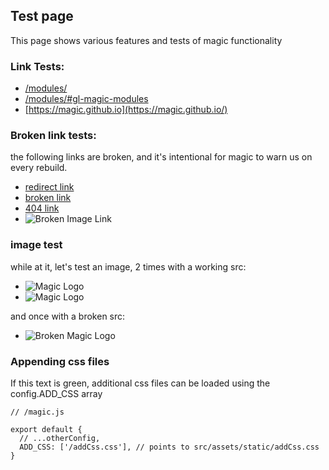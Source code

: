 ## Test page

This page shows various features and tests of magic functionality

### Link Tests:

* [/modules/](/modules/)
* [/modules/#gl-magic-modules](/modules/#gl-magic-modules)
* [https://magic.github.io](https://magic.github.io/)

### Broken link tests:

the following links are broken, and it's intentional for magic to warn us on every rebuild.

* [redirect link](https://magic.github.io/core)
* [broken link](https://expect-error)
* [404 link](https://en.wikipedia.org/hMdYfVaKY4btraQcgD0me6RRBDnugbpJ4FLpgJgeB7)
* ![Broken Image Link](https://broken-image-link)

### image test

while at it, let's test an image, 2 times with a working src:

* ![Magic Logo](/logo.png)
* ![Magic Logo](/core/logo.png)

and once with a broken src:

* ![Broken Magic Logo](/logo23-broken.png)

### Appending css files

<div id="AddCss">If this text is green, additional css files can be loaded using the config.ADD_CSS array</div>

```
// /magic.js

export default {
  // ...otherConfig,
  ADD_CSS: ['/addCss.css'], // points to src/assets/static/addCss.css
}

